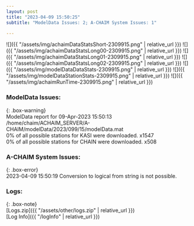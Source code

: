 ```yaml
---
layout: post
title: "2023-04-09 15:50:25"
subtitle: "ModelData Issues: 2; A-CHAIM System Issues: 1"

---
```


![]({{ "/assets/img/achaimDataStatsShort-2309915.png" | relative_url }})
![]({{ "/assets/img/achaimDataStatsLong00-2309915.png" | relative_url }})
![]({{ "/assets/img/achaimDataStatsLong01-2309915.png" | relative_url }})
![]({{ "/assets/img/achaimDataStatsLong02-2309915.png" | relative_url }})
![]({{ "/assets/img/modelDataDataStats-2309915.png" | relative_url }})
![]({{ "/assets/img/modelDataStationStats-2309915.png" | relative_url }})
![]({{ "/assets/img/achaimRunTime-2309915.png" | relative_url }})


### ModelData Issues:  
  
{: .box-warning}  
 ModelData report for 09-Apr-2023 15:50:13   
 /home/chaim/ACHAIM_SERVER/A-CHAIM/modelData/2023/099/15/modelData.mat   
 0% of all possible stations for KASI were downloaded. x1547   
 0% of all possible stations for CHAIN were downloaded. x508   
  
### A-CHAIM System Issues:  
  
{: .box-error}  
2023-04-09 15:50:19 Conversion to logical from string is not possible.  

### Logs:  
  
{: .box-note}  
[Logs.zip]({{ "/assets/other/logs.zip" | relative_url }})  
[Log Info]({{ "/logInfo" | relative_url }})  
